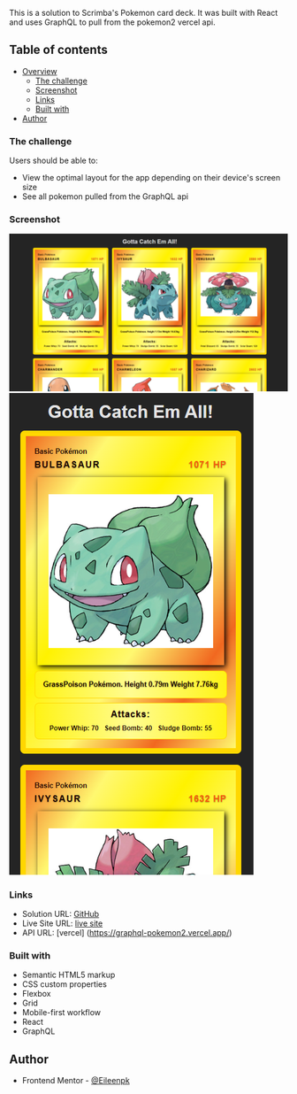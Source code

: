 This is a solution to Scrimba's Pokemon card deck.
It was built with React and uses GraphQL to pull from the pokemon2 vercel api. 
## Table of contents

- [Overview](#overview)
  - [The challenge](#the-challenge)
  - [Screenshot](#screenshot)
  - [Links](#links)
  - [Built with](#built-with)
- [Author](#author)


### The challenge

Users should be able to:

- View the optimal layout for the app depending on their device's screen size
- See all pokemon pulled from the GraphQL api


### Screenshot

![screen shot of full screen webpage](https://github.com/Eileenpk/Pokemon-card-deck/blob/main/src/assets/pokemon%20full%20website.png)
![screen shot of mobile webpage](https://github.com/Eileenpk/Pokemon-card-deck/blob/main/src/assets/pokemon%20mobile.png)
### Links

- Solution URL: [GitHub](https://github.com/Eileenpk/Pokemon-card-deck)
- Live Site URL: [live site](https://eileenpk.github.io/Pokemon-Card-Deck/)
- API URL: [vercel] (https://graphql-pokemon2.vercel.app/)
### Built with

- Semantic HTML5 markup
- CSS custom properties
- Flexbox
- Grid
- Mobile-first workflow
- React
- GraphQL

## Author

- Frontend Mentor - [@Eileenpk](https://www.frontendmentor.io/profile/Eileenpk)
